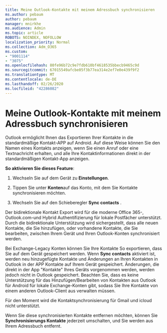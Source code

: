 ```yaml
---
title: Meine Outlook-Kontakte mit meinem Adressbuch synchronisieren
ms.author: pebaum
author: pebaum
manager: mnirkhe
ms.audience: Admin
ms.topic: article
ROBOTS: NOINDEX, NOFOLLOW
localization_priority: Normal
ms.collection: Adm_O365
ms.custom:
- "9001114"
- "3075"
ms.openlocfilehash: 80fe96b72c9e7fdb610bf4618535bbecb9465c9d
ms.sourcegitcommit: 67015549afcbe05f3b77ea314e2ef7e0e439f9f2
ms.translationtype: MT
ms.contentlocale: de-DE
ms.lasthandoff: 02/26/2020
ms.locfileid: "42286082"
---
```

# <a name="sync-my-outlook-contacts-to-my-address-book"></a>Meine Outlook-Kontakte mit meinem Adressbuch synchronisieren

Outlook ermöglicht Ihnen das Exportieren Ihrer Kontakte in die standardmäßige Kontakt-APP auf Android. Auf diese Weise können Sie den Namen eines Kontakts anzeigen, wenn Sie einen Anruf oder eine Textnachricht erhalten, und alle Ihre Kontaktinformationen direkt in der standardmäßigen Kontakt-App anzeigen.
 
**So aktivieren Sie dieses Feature**:
 
1. Wechseln Sie auf dem Gerät zu **Einstellungen**.

2. Tippen Sie unter **Konten**auf das Konto, mit dem Sie Kontakte synchronisieren möchten.

3. Wechseln Sie auf den Schieberegler **Sync contacts** .
 
Der bidirektionale Kontakt Export wird für die moderne Office 365-, Outlook.com-und Hybrid Authentifizierung für lokale Postfächer unterstützt. Durch die bidirektionale Unterstützung wird sichergestellt, dass alle neuen Kontakte, die Sie hinzufügen, oder vorhandene Kontakte, die Sie bearbeiten, zwischen Ihrem Gerät und Ihren Outlook-Konten synchronisiert werden.
 
Bei Exchange-Legacy Konten können Sie Ihre Kontakte So exportieren, dass Sie auf dem Gerät gespeichert werden. Wenn **Sync contacts** aktiviert ist, werden neu hinzugefügte Kontakte und Änderungen an Ihren Kontakten in Outlook in der APP Kontakte auf Ihrem Gerät gespeichert. Änderungen, die direkt in der App "Kontakte" Ihres Geräts vorgenommen werden, werden jedoch nicht in Outlook gespeichert. Beachten Sie, dass es keine Unterstützung für das Hinzufügen/Bearbeiten von Kontakten aus Outlook für Android für lokale Exchange-Konten gibt, sodass Sie Ihre Kontakte von einem anderen Outlook-Client aus verwalten müssen.
 
Für den Moment wird die Kontaktsynchronisierung für Gmail und icloud nicht unterstützt.
 
Wenn Sie diese synchronisierten Kontakte entfernen möchten, können Sie **Synchronisierungs Kontakte** jederzeit umschalten, und Sie werden aus Ihrem Adressbuch entfernt.
